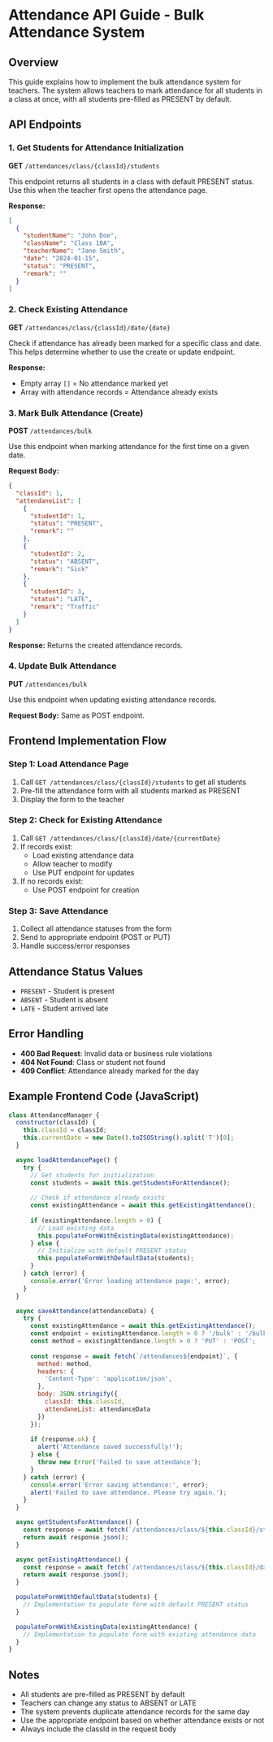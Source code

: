 # Attendance API Guide - Bulk Attendance System

## Overview
This guide explains how to implement the bulk attendance system for teachers. The system allows teachers to mark attendance for all students in a class at once, with all students pre-filled as PRESENT by default.

## API Endpoints

### 1. Get Students for Attendance Initialization
**GET** `/attendances/class/{classId}/students`

This endpoint returns all students in a class with default PRESENT status. Use this when the teacher first opens the attendance page.

**Response:**
```json
[
  {
    "studentName": "John Doe",
    "className": "Class 10A",
    "teacherName": "Jane Smith",
    "date": "2024-01-15",
    "status": "PRESENT",
    "remark": ""
  }
]
```

### 2. Check Existing Attendance
**GET** `/attendances/class/{classId}/date/{date}`

Check if attendance has already been marked for a specific class and date. This helps determine whether to use the create or update endpoint.

**Response:**
- Empty array `[]` = No attendance marked yet
- Array with attendance records = Attendance already exists

### 3. Mark Bulk Attendance (Create)
**POST** `/attendances/bulk`

Use this endpoint when marking attendance for the first time on a given date.

**Request Body:**
```json
{
  "classId": 1,
  "attendaneList": [
    {
      "studentId": 1,
      "status": "PRESENT",
      "remark": ""
    },
    {
      "studentId": 2,
      "status": "ABSENT",
      "remark": "Sick"
    },
    {
      "studentId": 3,
      "status": "LATE",
      "remark": "Traffic"
    }
  ]
}
```

**Response:**
Returns the created attendance records.

### 4. Update Bulk Attendance
**PUT** `/attendances/bulk`

Use this endpoint when updating existing attendance records.

**Request Body:** Same as POST endpoint.

## Frontend Implementation Flow

### Step 1: Load Attendance Page
1. Call `GET /attendances/class/{classId}/students` to get all students
2. Pre-fill the attendance form with all students marked as PRESENT
3. Display the form to the teacher

### Step 2: Check for Existing Attendance
1. Call `GET /attendances/class/{classId}/date/{currentDate}`
2. If records exist:
   - Load existing attendance data
   - Allow teacher to modify
   - Use PUT endpoint for updates
3. If no records exist:
   - Use POST endpoint for creation

### Step 3: Save Attendance
1. Collect all attendance statuses from the form
2. Send to appropriate endpoint (POST or PUT)
3. Handle success/error responses

## Attendance Status Values
- `PRESENT` - Student is present
- `ABSENT` - Student is absent
- `LATE` - Student arrived late

## Error Handling
- **400 Bad Request**: Invalid data or business rule violations
- **404 Not Found**: Class or student not found
- **409 Conflict**: Attendance already marked for the day

## Example Frontend Code (JavaScript)

```javascript
class AttendanceManager {
  constructor(classId) {
    this.classId = classId;
    this.currentDate = new Date().toISOString().split('T')[0];
  }

  async loadAttendancePage() {
    try {
      // Get students for initialization
      const students = await this.getStudentsForAttendance();
      
      // Check if attendance already exists
      const existingAttendance = await this.getExistingAttendance();
      
      if (existingAttendance.length > 0) {
        // Load existing data
        this.populateFormWithExistingData(existingAttendance);
      } else {
        // Initialize with default PRESENT status
        this.populateFormWithDefaultData(students);
      }
    } catch (error) {
      console.error('Error loading attendance page:', error);
    }
  }

  async saveAttendance(attendanceData) {
    try {
      const existingAttendance = await this.getExistingAttendance();
      const endpoint = existingAttendance.length > 0 ? '/bulk' : '/bulk';
      const method = existingAttendance.length > 0 ? 'PUT' : 'POST';
      
      const response = await fetch(`/attendances${endpoint}`, {
        method: method,
        headers: {
          'Content-Type': 'application/json',
        },
        body: JSON.stringify({
          classId: this.classId,
          attendaneList: attendanceData
        })
      });
      
      if (response.ok) {
        alert('Attendance saved successfully!');
      } else {
        throw new Error('Failed to save attendance');
      }
    } catch (error) {
      console.error('Error saving attendance:', error);
      alert('Failed to save attendance. Please try again.');
    }
  }

  async getStudentsForAttendance() {
    const response = await fetch(`/attendances/class/${this.classId}/students`);
    return await response.json();
  }

  async getExistingAttendance() {
    const response = await fetch(`/attendances/class/${this.classId}/date/${this.currentDate}`);
    return await response.json();
  }

  populateFormWithDefaultData(students) {
    // Implementation to populate form with default PRESENT status
  }

  populateFormWithExistingData(existingAttendance) {
    // Implementation to populate form with existing attendance data
  }
}
```

## Notes
- All students are pre-filled as PRESENT by default
- Teachers can change any status to ABSENT or LATE
- The system prevents duplicate attendance records for the same day
- Use the appropriate endpoint based on whether attendance exists or not
- Always include the classId in the request body 
